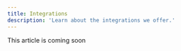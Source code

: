 ```yaml
---
title: Integrations
description: 'Learn about the integrations we offer.'
---
```


This article is coming soon
